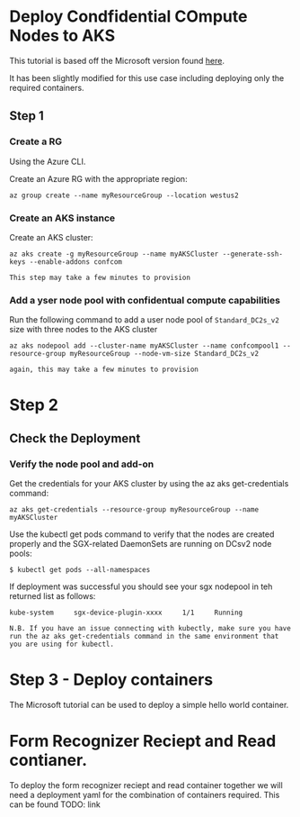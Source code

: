 # Deploy Condfidential COmpute Nodes to AKS

This tutorial is based off the Microsoft version found [here](https://docs.microsoft.com/en-us/azure/confidential-computing/confidential-nodes-aks-get-started).

It has been slightly modified for this use case including deploying only the required containers.

## Step 1

### Create a RG

Using the Azure CLI.

Create an Azure RG with the appropriate region:

```
az group create --name myResourceGroup --location westus2
```

### Create an AKS instance

Create an AKS cluster:

```
az aks create -g myResourceGroup --name myAKSCluster --generate-ssh-keys --enable-addons confcom
```

`This step may take a few minutes to provision`

### Add a yser node pool with confidentual compute capabilities

Run the following command to add a user node pool of `Standard_DC2s_v2` size with three nodes to the AKS cluster

`az aks nodepool add --cluster-name myAKSCluster --name confcompool1 --resource-group myResourceGroup --node-vm-size Standard_DC2s_v2`

`again, this may take a few minutes to provision`

# Step 2

## Check the Deployment

### Verify the node pool and add-on

Get the credentials for your AKS cluster by using the az aks get-credentials command:

```
az aks get-credentials --resource-group myResourceGroup --name myAKSCluster
```

Use the kubectl get pods command to verify that the nodes are created properly and the SGX-related DaemonSets are running on DCsv2 node pools:

```
$ kubectl get pods --all-namespaces
```

If deployment was successful you should see your sgx nodepool in teh returned list as follows:

```
kube-system     sgx-device-plugin-xxxx     1/1     Running
```

`N.B. If you have an issue connecting with kubectly, make sure you have run the az aks get-credentials command in the same environment that you are using for kubectl.`

# Step 3 - Deploy containers

The Microsoft tutorial can be used to deploy a simple hello world container.

# Form Recognizer Reciept and Read contianer.

To deploy the form recognizer reciept and read container together we will need a deployment yaml for the combination of containers required. This can be found TODO: link
